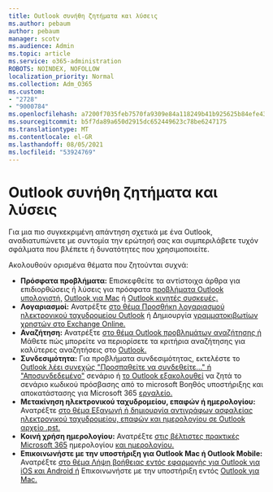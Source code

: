 ```yaml
---
title: Outlook συνήθη ζητήματα και λύσεις
ms.author: pebaum
author: pebaum
manager: scotv
ms.audience: Admin
ms.topic: article
ms.service: o365-administration
ROBOTS: NOINDEX, NOFOLLOW
localization_priority: Normal
ms.collection: Adm_O365
ms.custom:
- "2728"
- "9000784"
ms.openlocfilehash: a7200f7035feb7570fa9309e84a118249b41b925625b84efe43e7c5f480daeca
ms.sourcegitcommit: b5f7da89a650d2915dc652449623c78be6247175
ms.translationtype: MT
ms.contentlocale: el-GR
ms.lasthandoff: 08/05/2021
ms.locfileid: "53924769"
---
```

# <a name="outlook-common-issues-and-resolutions"></a>Outlook συνήθη ζητήματα και λύσεις

Για μια πιο συγκεκριμένη απάντηση σχετικά με ένα Outlook, αναδιατυπώνετε με συντομία την ερώτησή σας και συμπεριλάβετε τυχόν σφάλματα που βλέπετε ή δυνατότητες που χρησιμοποιείτε.

Ακολουθούν ορισμένα θέματα που ζητούνται συχνά:

- **Πρόσφατα προβλήματα:**  Επισκεφθείτε τα αντίστοιχα άρθρα για επιδιορθώσεις ή λύσεις για πρόσφατα [προβλήματα Outlook υπολογιστή,](https://support.office.com/article/ecf61305-f84f-4e13-bb73-95a214ac1230) [Outlook για Mac](https://support.office.com/article/54afa5e3-db38-422a-9d94-3b55330ded8e) ή [Outlook κινητές συσκευές.](https://support.office.com/article/a264ef01-9c88-48fb-9285-7017e4f31f02)
- **Λογαριασμοί:**  Ανατρέξτε [στο θέμα Προσθήκη λογαριασμού ηλεκτρονικού ταχυδρομείου Outlook](https://support.office.com/article/6e27792a-9267-4aa4-8bb6-c84ef146101b) ή Δημιουργία [γραμματοκιβωτίων χρηστών στο Exchange Online.](https://docs.microsoft.com/Exchange/recipients-in-exchange-online/create-user-mailboxes)
- **Αναζήτηση:**  Ανατρέξτε [στο θέμα Outlook προβλημάτων αναζήτησης ή](https://support.office.com/article/2556b11f-f4d8-46be-b0a7-de33a3f4f066) Μάθετε πώς μπορείτε να περιορίσετε τα κριτήρια αναζήτησης για καλύτερες αναζητήσεις στο [Outlook.](https://support.office.com/article/D824D1E9-A255-4C8A-8553-276FB895A8DA)
- **Συνδεσιμότητα:**  Για προβλήματα συνδεσιμότητας, εκτελέστε το [Outlook λέει συνεχώς "Προσπαθείτε να συνδεθείτε..." ή "Αποσυνδεδεμένο"](https://aka.ms/SaRA-OutlookDisconnect) σενάριο ή [το Outlook εξακολουθεί](https://aka.ms/SaRA-OutlookPwdPrompt) να ζητά το σενάριο κωδικού πρόσβασης από το microsoft Βοηθός υποστήριξης και αποκατάστασης για Microsoft 365 [εργαλείο.](https://diagnostics.outlook.com/#/)
- **Μετακίνηση ηλεκτρονικού ταχυδρομείου, επαφών ή ημερολογίου:**  Ανατρέξτε [στο θέμα Εξαγωγή ή δημιουργία αντιγράφων ασφαλείας ηλεκτρονικού ταχυδρομείου, επαφών και ημερολογίου σε Outlook αρχείο .pst.](https://support.office.com/article/14252b52-3075-4e9b-be4e-ff9ef1068f91)
- **Κοινή χρήση ημερολογίου:**  Ανατρέξτε [στις βέλτιστες πρακτικές Microsoft 365](https://support.office.com/article/b576ecc3-0945-4d75-85f1-5efafb8a37b4) ημερολογίου [και ημερολογίου.](https://support.office.com/article/D93F72D3-2361-4E0D-8D6A-5C4939C17F39)
- **Επικοινωνήστε με την υποστήριξη για Outlook Mac ή Outlook Mobile:**  Ανατρέξτε [στο θέμα Λήψη βοήθειας εντός εφαρμογής για Outlook για iOS και Android ή](https://support.office.com/article/218a22d1-9fa5-4889-b689-de1c63493243) Επικοινωνήστε με την υποστήριξη εντός [Outlook για Mac.](https://support.office.com/article/d0410177-8e65-4487-93f7-206a3a3d71a8)
